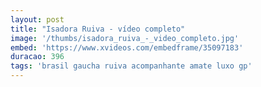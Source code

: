 ```yaml
---
layout: post
title: "Isadora Ruiva - vídeo completo"
image: '/thumbs/isadora_ruiva_-_video_completo.jpg'
embed: 'https://www.xvideos.com/embedframe/35097183'
duracao: 396
tags: 'brasil gaucha ruiva acompanhante amate luxo gp'
---
```


